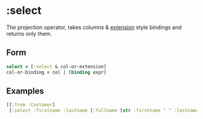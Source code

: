 # :select

The projection operator, takes columns & [extension](extend.md) style bindings and returns only them.

## Form 

```clojure
select = [:select & col-or-extension]
col-or-binding = col | [binding expr]
```

## Examples

```clojure
[[:from :Customer]
 [:select :firstname :lastname [:fullname [str :firstname " " :lastname]]]]
```